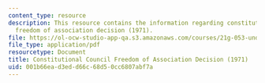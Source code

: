 ```yaml
---
content_type: resource
description: This resource contains the information regarding constitutional council
  freedom of association decision (1971).
file: https://ol-ocw-studio-app-qa.s3.amazonaws.com/courses/21g-053-understanding-contemporary-french-politics-spring-2014/001b66ead3edd66c68d50cc6807abf7a_MIT21G_053S14_Constitu.pdf
file_type: application/pdf
resourcetype: Document
title: Constitutional Council Freedom of Association Decision (1971)
uid: 001b66ea-d3ed-d66c-68d5-0cc6807abf7a
---
```


